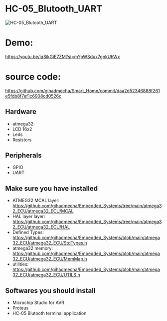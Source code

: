 # HC-05_Blutooth_UART

![HC-05_Blutooth_UART](https://github.com/gihadmecha/HC-05_Blutooth_UART/assets/19871755/de0d8a8e-bbc4-4bb6-8160-654de24f2a5c)


# Demo:
https://youtu.be/iqSikGiE7ZM?si=mYpWSdux7gnkUhWx

# source code:
https://github.com/gihadmecha/Smart_Home/commit/daa2d52346888f261e5fdb8f7ef1c6908cd0526c

## Hardware
- atmega32
- LCD 16x2
- Leds
- Resistors

## Peripherals
- GPIO
- UART

## Make sure you have installed
- ATMEG32 MCAL layer: https://github.com/gihadmecha/Embedded_Systems/tree/main/atmega32_ECU/atmega32_ECU/MCAL
- HAL layer layer: https://github.com/gihadmecha/Embedded_Systems/tree/main/atmega32_ECU/atmega32_ECU/HAL
- Defined Types: https://github.com/gihadmecha/Embedded_Systems/blob/main/atmega32_ECU/atmega32_ECU/StdTypes.h
- atmega32 memory: https://github.com/gihadmecha/Embedded_Systems/blob/main/atmega32_ECU/atmega32_ECU/MemMap.h
- utilities: https://github.com/gihadmecha/Embedded_Systems/blob/main/atmega32_ECU/atmega32_ECU/UTILS.h

## Softwares you should install
- Microchip Studio for AVR
- Proteus
- HC-05 Blutooth terminal application
